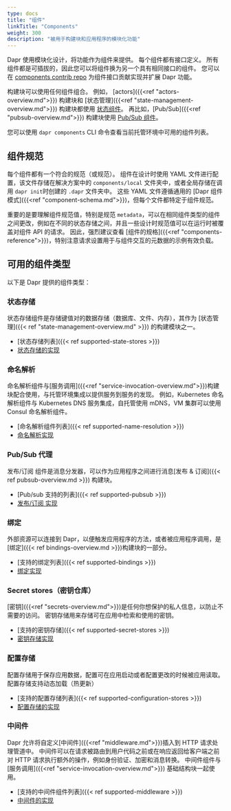 ```yaml
---
type: docs
title: "组件"
linkTitle: "Components"
weight: 300
description: "被用于构建块和应用程序的模块化功能"
---
```


Dapr 使用模块化设计，将功能作为组件来提供。 每个组件都有接口定义。  所有组件都是可插拔的，因此您可以将组件换为另一个具有相同接口的组件。 您可以在 [components contrib repo](https://github.com/dapr/components-contrib) 为组件接口贡献实现并扩展 Dapr 功能。

 构建块可以使用任何组件组合。 例如， [actors]({{<ref "actors-overview.md">}}) 构建块和 [状态管理]({{<ref "state-management-overview.md">}}) 构建块都使用 [状态组件](https://github.com/dapr/components-contrib/tree/master/state)。  再比如，[Pub/Sub]({{<ref "pubsub-overview.md">}}) 构建块使用 [ Pub/Sub 组件](https://github.com/dapr/components-contrib/tree/master/pubsub)。

 您可以使用 `dapr components` CLI 命令查看当前托管环境中可用的组件列表。

## 组件规范

每个组件都有一个符合的规范（或规范）。 组件在设计时使用 YAML 文件进行配置，该文件存储在解决方案中的 `components/local` 文件夹中，或者全局存储在调用 `dapr init`时创建的 `.dapr` 文件夹中。 这些 YAML 文件遵循通用的 [Dapr 组件模式]({{<ref "component-schema.md">}})，但每个文件都特定于组件规范。

重要的是要理解组件规范值，特别是规范 `metadata`，可以在相同组件类型的组件之间更改，例如在不同的状态存储之间，并且一些设计时规范值可以在运行时被覆盖对组件 API 的请求。 因此，强烈建议查看 [组件的规格]({{<ref "components-reference">}})，特别注意请求设置用于与组件交互的元数据的示例有效负载。

## 可用的组件类型

以下是 Dapr 提供的组件类型：

### 状态存储

状态存储组件是存储键值对的数据存储（数据库、文件、内存），其作为 [状态管理]({{< ref "state-management-overview.md" >}}) 的构建模块之一。

- [状态存储列表]({{< ref supported-state-stores >}})
- [状态存储的实现](https://github.com/dapr/components-contrib/tree/master/state)

### 命名解析

命名解析组件与[服务调用]({{<ref "service-invocation-overview.md">}})构建块配合使用，与托管环境集成以提供服务到服务的发现。 例如，Kubernetes 命名解析组件与 Kubernetes DNS 服务集成，自托管使用 mDNS，VM 集群可以使用 Consul 命名解析组件。

- [命名解析组件列表]({{< ref supported-name-resolution >}})
- [命名解析实现](https://github.com/dapr/components-contrib/tree/master/nameresolution)

### Pub/Sub 代理

发布/订阅 组件是消息分发器，可以作为应用程序之间进行消息[发布 & 订阅]({{< ref pubsub-overview.md >}}) 构建块。

- [Pub/sub 支持的列表]({{< ref supported-pubsub >}})
- [发布/订阅 实现](https://github.com/dapr/components-contrib/tree/master/pubsub)

### 绑定

外部资源可以连接到 Dapr，以便触发应用程序的方法，或者被应用程序调用，是[绑定]({{< ref bindings-overview.md >}})构建块的一部分。

- [支持的绑定列表]({{< ref supported-bindings >}})
- [绑定实现](https://github.com/dapr/components-contrib/tree/master/bindings)

### Secret stores（密钥仓库）

[密钥]({{<ref "secrets-overview.md">}})是任何你想保护的私人信息，以防止不需要的访问。 密钥存储用来存储可在应用中检索和使用的密钥。

- [支持的密钥存储]({{< ref supported-secret-stores >}})
- [密钥存储实现](https://github.com/dapr/components-contrib/tree/master/secretstores)

### 配置存储

配置存储用于保存应用数据，配置可在应用启动或者配置更改的时候被应用读取。 配置存储支持动态加载（热更新）

- [支持的配置存储列表]({{< ref supported-configuration-stores >}})
- [配置存储的实现](https://github.com/dapr/components-contrib/tree/master/configuration)

### 中间件

Dapr 允许将自定义[中间件]({{<ref "middleware.md">}})插入到 HTTP 请求处理管道中。 中间件可以在请求被路由到用户代码之前或在响应返回给客户端之前对 HTTP 请求执行额外的操作，例如身份验证、加密和消息转换。 中间件组件与 [服务调用]({{<ref "service-invocation-overview.md">}}) 基础结构块一起使用。

- [支持的中间件组件列表]({{< ref supported-middleware >}})
- [中间件的实现](https://github.com/dapr/components-contrib/tree/master/middleware)